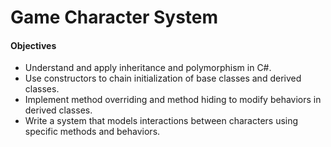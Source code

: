# Game Character System
#### Objectives
- Understand and apply inheritance and polymorphism in C#.
- Use constructors to chain initialization of base classes and derived classes.
- Implement method overriding and method hiding to modify behaviors in derived classes.
- Write a system that models interactions between characters using specific methods and behaviors.
